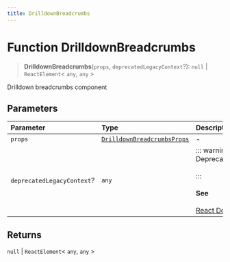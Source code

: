 ```yaml
---
title: DrilldownBreadcrumbs
---
```


# Function DrilldownBreadcrumbs

> **DrilldownBreadcrumbs**(`props`, `deprecatedLegacyContext`?): `null` \| `ReactElement`\< `any`, `any` \>

Drilldown breadcrumbs component

## Parameters

| Parameter | Type | Description |
| :------ | :------ | :------ |
| `props` | [`DrilldownBreadcrumbsProps`](../interfaces/interface.DrilldownBreadcrumbsProps.md) | - |
| `deprecatedLegacyContext`? | `any` | ::: warning Deprecated<br /><br />:::<br /><br />**See**<br /><br />[React Docs](https://legacy.reactjs.org/docs/legacy-context.html#referencing-context-in-lifecycle-methods) |

## Returns

`null` \| `ReactElement`\< `any`, `any` \>

